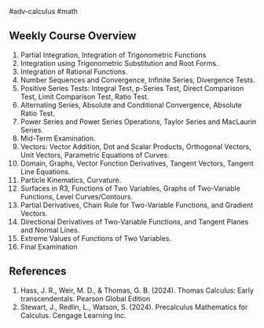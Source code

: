#adv-calculus #math

## Weekly Course Overview
1. Partial Integration, Integration of Trigonometric Functions
2. Integration using Trigonometric Substitution and Root Forms.
3. Integration of Rational Functions.
4. Number Sequences and Convergence, Infinite Series, Divergence Tests.
5. Positive Series Tests: Integral Test, p-Series Test, Direct Comparison Test, Limit Comparison Test, Ratio Test.
6. Alternating Series, Absolute and Conditional Convergence, Absolute Ratio Test.
7. Power Series and Power Series Operations, Taylor Series and MacLaurin Series.
8. Mid-Term Examination.
9. Vectors: Vector Addition, Dot and Scalar Products, Orthogonal Vectors, Unit Vectors, Parametric Equations of Curves.
10. Domain, Graphs, Vector Function Derivatives, Tangent Vectors, Tangent Line Equations.
11. Particle Kinematics, Curvature.
12. Surfaces in R3, Functions of Two Variables, Graphs of Two-Variable Functions, Level Curves/Contours.
13. Partial Derivatives, Chain Rule for Two-Variable Functions, and Gradient Vectors.
14. Directional Derivatives of Two-Variable Functions, and Tangent Planes and Normal Lines.
15. Extreme Values of Functions of Two Variables.
16. Final Examination

## References
1. Hass, J. R., Weir, M. D., & Thomas, G. B. (2024). Thomas Calculus: Early transcendentals. Pearson Global Edition
2. Stewart, J., Redlin, L., Watson, S. (2024). Precalculus Mathematics for Calculus. Cengage Learning Inc.
